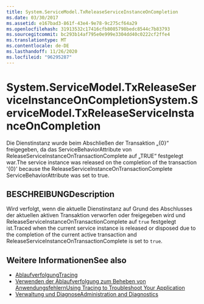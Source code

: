 ```yaml
---
title: System.ServiceModel.TxReleaseServiceInstanceOnCompletion
ms.date: 03/30/2017
ms.assetid: e167bad3-861f-43e4-9e78-9c275cf64a29
ms.openlocfilehash: 31913532c17416cfb8085798bedc8544c7b83793
ms.sourcegitcommit: bc293b14af795e0e999e3304dd40c0222cf2ffe4
ms.translationtype: MT
ms.contentlocale: de-DE
ms.lasthandoff: 11/26/2020
ms.locfileid: "96295287"
---
```

# <a name="systemservicemodeltxreleaseserviceinstanceoncompletion"></a><span data-ttu-id="a9fe8-102">System.ServiceModel.TxReleaseServiceInstanceOnCompletion</span><span class="sxs-lookup"><span data-stu-id="a9fe8-102">System.ServiceModel.TxReleaseServiceInstanceOnCompletion</span></span>

<span data-ttu-id="a9fe8-103">Die Dienstinstanz wurde beim Abschließen der Transaktion „{0}“ freigegeben, da das ServiceBehaviorAttribute von ReleaseServiceInstanceOnTransactionComplete auf „TRUE“ festgelegt war.</span><span class="sxs-lookup"><span data-stu-id="a9fe8-103">The service instance was released on the completion of the transaction '{0}' because the ReleaseServiceInstanceOnTransactionComplete ServiceBehaviorAttribute was set to true.</span></span>  
  
## <a name="description"></a><span data-ttu-id="a9fe8-104">BESCHREIBUNG</span><span class="sxs-lookup"><span data-stu-id="a9fe8-104">Description</span></span>  

 <span data-ttu-id="a9fe8-105">Wird verfolgt, wenn die aktuelle Dienstinstanz auf Grund des Abschlusses der aktuellen aktiven Transaktion verworfen oder freigegeben wird und ReleaseServiceInstanceOnTransactionComplete auf `true` festgelegt ist.</span><span class="sxs-lookup"><span data-stu-id="a9fe8-105">Traced when the current service instance is released or disposed due to the completion of the current active transaction and ReleaseServiceInstanceOnTransactionComplete is set to `true`.</span></span>  
  
## <a name="see-also"></a><span data-ttu-id="a9fe8-106">Weitere Informationen</span><span class="sxs-lookup"><span data-stu-id="a9fe8-106">See also</span></span>

- [<span data-ttu-id="a9fe8-107">Ablaufverfolgung</span><span class="sxs-lookup"><span data-stu-id="a9fe8-107">Tracing</span></span>](index.md)
- [<span data-ttu-id="a9fe8-108">Verwenden der Ablaufverfolgung zum Beheben von Anwendungsfehlern</span><span class="sxs-lookup"><span data-stu-id="a9fe8-108">Using Tracing to Troubleshoot Your Application</span></span>](using-tracing-to-troubleshoot-your-application.md)
- [<span data-ttu-id="a9fe8-109">Verwaltung und Diagnose</span><span class="sxs-lookup"><span data-stu-id="a9fe8-109">Administration and Diagnostics</span></span>](../index.md)
